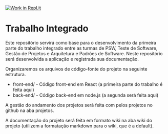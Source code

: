 [![Work in Repl.it](https://classroom.github.com/assets/work-in-replit-14baed9a392b3a25080506f3b7b6d57f295ec2978f6f33ec97e36a161684cbe9.svg)](https://classroom.github.com/online_ide?assignment_repo_id=318745&assignment_repo_type=GroupAssignmentRepo)
# Trabalho Integrado

Este repositório servirá como base para o desenvolvimento da primeira parte do trabalho integrado entre as turmas de PSW, Teste de Software, Gestão de Projetos e Arquitetura e Padrões de Software. Neste repositório será desenvolvida a aplicação e registrada sua documentação.

Organizaremos os arquivos de código-fonte do projeto na seguinte estrutura.

- front-end/ - Código front-end em React (a primeira parte do trabalho é feita aqui)
- back-end/ - Código back-end em node.js (a segunda será feita aqui)

A gestão do andamento dos projetos será feita com pelos projetos no github na aba projetos.

A documentação do projeto será feita em formato wiki na aba wiki do projeto (utilizem a formatação markdown para o wiki, que é a default).

